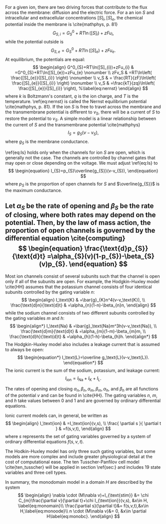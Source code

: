 For a given ion, there are two driving forces that contribute to the flux across the membrane: diffusion and the electric force. For a an ion $S$ and intracellular and extracellular concentrations $[S]_{i},[S]_{e}$, the chemical potential inside the membrane is \cite{mathphys, p. 81}
$$
\begin{equation}
G_{S,i}=G^0_{S}+RT\ln([S]_{i})+zFu_{i},
\end{equation}
$$
while the potential outside is
$$
\begin{equation}
G_{S,e}=G^0_{S}+RT\ln([S]_{e})+zFu_{e}.
\end{equation}
$$
At equilibrium, the potentials are equal:
$$
\begin{align}
G^0_{S}+RT\ln([S]_{i})+zFu_{i} & =G^0_{S}+RT\ln([S]_{e})+zFu_{e} \nonumber \\
zFv_S & =RT\ln\left( \frac{[S]_{e}}{[S]_{i}} \right) \nonumber \\
v_S & = \frac{RT}{zF}\ln\left( \frac{[S]_{e}}{[S]_{i}} \right) \nonumber  \\
v_S & =\frac{kT}{zq}\ln\left( \frac{[S]_{e}}{[S]_{i}} \right), %\label{eq:nernst}
\end{align}
$$
where $k$ is Boltzmann's constant, $q$ is the ion charge, and $T$ is the temperature. \ref{eq:nernst} is called the Nernst equilibrium potential \cite{mathphys, p. 81}. If the ion $S$ is free to travel across the membrane and the transmembrane potential is different to $v_S$, there will be a current of $S$ to restore the potential to $v_S$. A simple model is a linear relationship between the current of $S$ and the transmembrane potential \cite{mathphys}
$$
\begin{equation}
I_{S}=g_{S}(v-v_S), %\label{eq:Is}
\end{equation}
$$
where $g_{S}$ is the membrane conductance.

\ref{eq:Is} holds only when the channels for ion $S$ are open, which is generally not the case. The channels are controlled by channel gates that may open or close depending on the voltage. We must adjust \ref{eq:Is} to 
$$
\begin{equation}
I_{S}=p_{S}\overline{g_{S}}(v-v_{S}),
\end{equation}
$$
where $p_{S}$ is the proportion of open channels for $S$ and $\overline{g_{S}}$ is the maximum conductance. 

Let $\alpha_{S}$ be the rate of opening and $\beta_{S}$ be the rate of closing, where both rates may depend on the potential. Then, by the law of mass action, the proportion of open channels is governed by the differential equation \cite{computing}
$$
\begin{equation}
\frac{\text{d}p_{S}}{\text{d}t} =\alpha_{S}(v)(1-p_{S})-\beta_{S}(v)p_{S}.
\end{equation}
$$
---
Most ion channels consist of several subunits such that the channel is open only if all of the subunits are open. For example, the Hodgkin-Huxley model \cite{HH} assumes that the potassium channel consists of four identical subunits controlled by the gating variable $n$:
$$
\begin{align}
I_\text{K} & =\bar{g}_{K}n^4(v-v_\text{K}), \\
\frac{\text{d}n}{\text{d}t}  & =\alpha_{n}(1-n)-\beta_{n}n,
\end{align}
$$
while the sodium channel consists of two different subunits controlled by the gating variables $m$ and $h$:
$$
\begin{align*}
I_\text{Na} & =\bar{g}_\text{Na}m^3h(v-v_\text{Na}), \\
\frac{\text{d}m}{\text{d}t}  & =\alpha_{m}(1-m)-\beta_{m}m, \\
\frac{\text{d}h}{\text{d}t}  & =\alpha_{h}(1-h)-\beta_{h}h.
\end{align*}
$$
The Hodgkin-Huxley model also includes a leakage current that is assumed to always be open:
$$
\begin{equation*}
I_\text{L}=\overline g_\text{L}(v-v_\text{L}).
\end{equation*}
$$
The ionic current is the sum of the sodium, potassium, and leakage current:
$$
\begin{equation}
I_\text{ion}  =I_\text{Na}+I_\text{K}+I_\text{L}.
\end{equation}
$$

The rates of opening and closing $\alpha_{n},\beta_{n},\alpha_{m},\beta_{m},\alpha_{h},$ and $\beta_{h}$ are all functions of the potential $v$ and can be found in \cite{HH}. The gating variables $n$, $m$, and $h$ take values between 0 and 1 and are governed by ordinary differential equations. 

Ionic current models can, in general, be written as
$$
\begin{align}
I_\text{ion} & =I_\text{ion}(v,s), \\
\frac{ \partial s }{ \partial t }  & =f(s,v,t),
\end{align}
$$
where $s$ represents the set of gating variables governed by a system of ordinary differential equations $f(s,v,t)$.

The Hodkin-Huxley model has only three such gating variables, but some models are more complex and include greater physiological detail at the cost of computational ease. The ten Tusscher-Panfilov cell model \cite{ten_tusscher} will be applied in section \ref{sec:} and includes 19 state variables and three cell types. 

In summary, the monodomain model in a domain $H$ are described by the system
$$
\begin{align}
    \nabla \cdot (M\nabla v)+I_{\text{stim}} &= \chi C_{m}\frac{\partial v}{\partial t}+\chi I_{\text{ion}}(v,s), &x\in H, \label{eq:monomain}\\
    \frac{\partial s}{\partial t}&= f(s,v,t),&x\in H,\label{eq:monoode}\\
    n \cdot (M\nabla v)&= 0, &x\in \partial H\label{eq:monobc}.
\end{align}
$$


